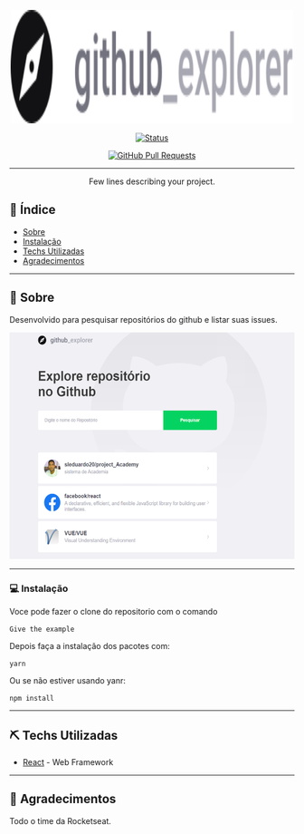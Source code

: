 <p align="center">
  <a href="" rel="noopener">
 <img width=500px height=200px src="./src/assets/logo.svg" alt="Project logo"></a>
</p>


<div align="center">

[![Status](https://img.shields.io/badge/status-active-success.svg)]()

[![GitHub Pull Requests](https://img.shields.io/github/issues-pr/kylelobo/The-Documentation-Compendium.svg)](https://github.com/kylelobo/The-Documentation-Compendium/pulls)

</div>

---

<p align="center"> Few lines describing your project.
    <br>
</p>

## 📝 Índice

- [Sobre](#about)
- [Instalação](#Instalacao)
- [Techs Utilizadas](#built_using)
- [Agradecimentos](#acknowledgement)
---
## 🧐 Sobre <a name = "about"></a>

Desenvolvido para pesquisar repositórios do github e listar suas issues.

<img width=550px height=400px src="./src/assets/01.png">

---
### 💻 Instalação <a name="Instalacao"></a>

Voce pode fazer o clone do repositorio com o comando

```
Give the example
```

Depois faça a instalação dos pacotes com:

```
yarn
```
Ou se não estiver usando yanr:
```
npm install
```
---
## ⛏️ Techs Utilizadas <a name = "built_using"></a>

- [React](https://reactjs.org/) - Web Framework
---
## 🎉 Agradecimentos <a name = "acknowledgement"></a>

  Todo o time da Rocketseat.
